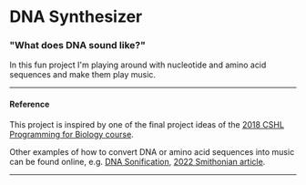 # DNA Synthesizer #

### "What does DNA sound like?"

In this fun project I'm playing around with nucleotide and amino acid sequences and make them play music.

---

#### Reference

This project is inspired by one of the final project ideas of the [2018 CSHL Programming for Biology course](https://github.com/prog4biol/pfb2018/blob/master/projects/Project%20Ideas.md#4-sound-idea).

Other examples of how to convert DNA or amino acid sequences into music can be found online, e.g. [DNA Sonification](http://dnasonification.org/), [2022 Smithonian article](https://www.smithsonianmag.com/science-nature/why-scientists-are-turning-molecules-into-music-180980022/). 

---
